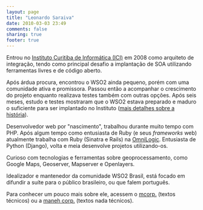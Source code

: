 ```yaml
---
layout: page
title: "Leonardo Saraiva"
date: 2010-03-03 23:49
comments: false
sharing: true
footer: true
---
```


Entrou no [Instituto Curitiba de Informática (ICI)](http://www.ici.curitiba.org.br/) em 2008 como arquiteto de integração, tendo como principal desafio a implantação de SOA utilizando ferramentas livres e de código aberto.

Após árdua procura, encontrou o WSO2 ainda pequeno, porém com uma comunidade ativa e promissora. Passou então a acompanhar o crescimento do projeto enquanto realizava testes também com outras opções. Após seis meses, estudo e testes mostraram que o WSO2 estava preparado e maduro o suficiente para ser implantado no Instituto ([mais detalhes sobre a história](http://www.ici.curitiba.org.br/noticia.aspx?idf=461)).

Desenvolvedor web por "nascimento", trabalhou durante muito tempo com PHP. Após algum tempo como entusiasta de Ruby (e seus _frameworks_ web) atualmente trabalha com Ruby (Sinatra e Rails) na [OmniLogic](http://www.omnilogic.com.br). Entusiasta de Python (Django), volta e meia desenvolve projetos utilizando-os.

Curioso com tecnologias e ferramentas sobre geoprocessamento, como Google Maps, Geoserver, Mapserver e Openlayers.

Idealizador e mantenedor da comunidade WSO2 Brasil, está focado em difundir a suíte para o público brasileiro, ou que falem português.

Para conhecer um pouco mais sobre ele, acessem o [mcorp.](http://www.mcorp.com.br/) (textos técnicos) ou a [maneh corp.](http://maneh.org/) (textos nada técnicos).
